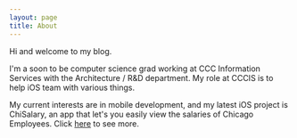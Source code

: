 ```yaml
---
layout: page
title: About
---
```

Hi and welcome to my blog.

I'm a soon to be computer science grad working at CCC Information Services with the Architecture / R&D department. My role at CCCIS is to help iOS team with various things.

My current interests are in mobile development, and my latest iOS project is ChiSalary, an app that let's you easily view the salaries of Chicago Employees. Click [here](http://bradleygolden.me/2016/01/14/chicago-salaries-ios-application/) to see more.

